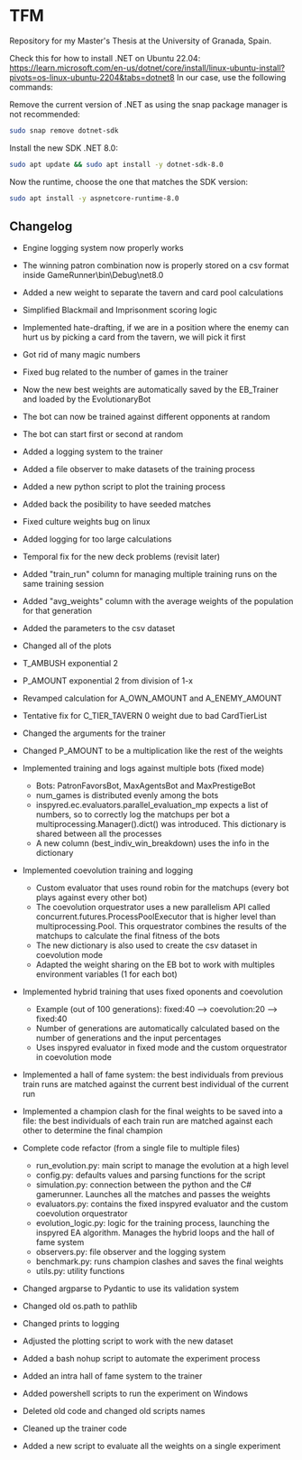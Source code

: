 # TFM

Repository for my Master's Thesis at the University of Granada, Spain.

Check this for how to install .NET on Ubuntu 22.04: <https://learn.microsoft.com/en-us/dotnet/core/install/linux-ubuntu-install?pivots=os-linux-ubuntu-2204&tabs=dotnet8>
In our case, use the following commands:

Remove the current version of .NET as using the snap package manager is not recommended:

```bash
sudo snap remove dotnet-sdk
```

Install the new SDK .NET 8.0:

```bash
sudo apt update && sudo apt install -y dotnet-sdk-8.0
```

Now the runtime, choose the one that matches the SDK version:

```bash
sudo apt install -y aspnetcore-runtime-8.0
```

## Changelog

- Engine logging system now properly works
- The winning patron combination now is properly stored on a csv format inside GameRunner\bin\Debug\net8.0
- Added a new weight to separate the tavern and card pool calculations
- Simplified Blackmail and Imprisonment scoring logic
- Implemented hate-drafting, if we are in a position where the enemy can hurt us by picking a card from the tavern, we will pick it first
- Got rid of many magic numbers
- Fixed bug related to the number of games in the trainer
- Now the new best weights are automatically saved by the EB_Trainer and loaded by the EvolutionaryBot
- The bot can now be trained against different opponents at random
- The bot can start first or second at random
- Added a logging system to the trainer
- Added a file observer to make datasets of the training process
- Added a new python script to plot the training process
- Added back the posibility to have seeded matches
- Fixed culture weights bug on linux
- Added logging for too large calculations
- Temporal fix for the new deck problems (revisit later)
- Added "train_run" column for managing multiple training runs on the same training session
- Added "avg_weights" column with the average weights of the population for that generation
- Added the parameters to the csv dataset
- Changed all of the plots
- T_AMBUSH exponential 2
- P_AMOUNT exponential 2 from division of 1-x
- Revamped calculation for A_OWN_AMOUNT and A_ENEMY_AMOUNT
- Tentative fix for C_TIER_TAVERN 0 weight due to bad CardTierList
- Changed the arguments for the trainer
- Changed P_AMOUNT to be a multiplication like the rest of the weights

- Implemented training and logs against multiple bots (fixed mode)
  - Bots: PatronFavorsBot, MaxAgentsBot and MaxPrestigeBot
  - num_games is distributed evenly among the bots
  - inspyred.ec.evaluators.parallel_evaluation_mp expects a list of numbers, so to correctly log the matchups per bot a multiprocessing.Manager().dict() was introduced. This dictionary is shared between all the processes
  - A new column (best_indiv_win_breakdown) uses the info in the dictionary

- Implemented coevolution training and logging
  - Custom evaluator that uses round robin for the matchups (every bot plays against every other bot)
  - The coevolution orquestrator uses a new parallelism API called concurrent.futures.ProcessPoolExecutor that is higher level than multiprocessing.Pool. This orquestrator combines the results of the matchups to calculate the final fitness of the bots
  - The new dictionary is also used to create the csv dataset in coevolution mode
  - Adapted the weight sharing on the EB bot to work with multiples environment variables (1 for each bot)

- Implemented hybrid training that uses fixed oponents and coevolution
  - Example (out of 100 generations): fixed:40 --> coevolution:20 --> fixed:40
  - Number of generations are automatically calculated based on the number of generations and the input percentages
  - Uses inspyred evaluator in fixed mode and the custom orquestrator in coevolution mode

- Implemented a hall of fame system: the best individuals from previous train runs are matched against the current best individual of the current run

- Implemented a champion clash for the final weights to be saved into a file: the best individuals of each train run are matched against each other to determine the final champion

- Complete code refactor (from a single file to multiple files)
  - run_evolution.py: main script to manage the evolution at a high level
  - config.py: defaults values and parsing functions for the script
  - simulation.py: connection between the python and the C# gamerunner. Launches all the matches and passes the weights
  - evaluators.py: contains the fixed inspyred evaluator and the custom coevolution orquestrator
  - evolution_logic.py: logic for the training process, launching the inspyred EA algorithm. Manages the hybrid loops and the hall of fame system
  - observers.py: file observer and the logging system
  - benchmark.py: runs champion clashes and saves the final weights
  - utils.py: utility functions

- Changed argparse to Pydantic to use its validation system
- Changed old os.path to pathlib
- Changed prints to logging
- Adjusted the plotting script to work with the new dataset
- Added a bash nohup script to automate the experiment process
- Added an intra hall of fame system to the trainer
- Added powershell scripts to run the experiment on Windows
- Deleted old code and changed old scripts names
- Cleaned up the trainer code
- Added a new script to evaluate all the weights on a single experiment
